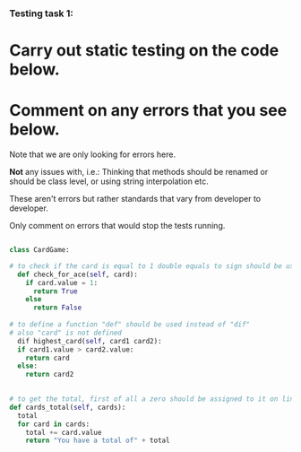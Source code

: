 ### Testing task 1:

# Carry out static testing on the code below.
# Comment on any errors that you see below.

Note that we are only looking for errors here.

**Not** any issues with, i.e.: 
Thinking that methods should be renamed or should be class level, or using string interpolation etc. 

These aren't errors but rather standards that vary from developer to developer. 

Only comment on errors that would stop the tests running.

```python

class CardGame:

# to check if the card is equal to 1 double equals to sign should be used ("==" instead of "=")
  def check_for_ace(self, card):
    if card.value = 1:
      return True
    else
      return False
   
# to define a function "def" should be used instead of "dif"
# also "card" is not defined 
  dif highest_card(self, card1 card2):
  if card1.value > card2.value:
    return card
  else:
    return card2
  

# to get the total, first of all a zero should be assigned to it on line 37, also return on line 40 should be indented to the left
def cards_total(self, cards):
  total
  for card in cards:
    total += card.value
    return "You have a total of" + total
  
```
  